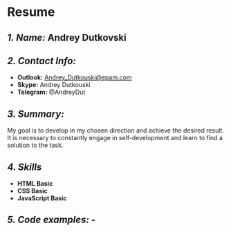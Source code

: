 # Resume

*1. Name:*  Andrey Dutkovski
-
*2. Contact Info:*  
- 
  * **Outlook:** Andrey_Dutkouski@epam.com
  * **Skype:** Andrey Dutkouski
  * **Telegram:** @AndreyDut

*3. Summary:*
-
My goal is to develop in my chosen direction and achieve the desired result. It is necessary to constantly engage in self-development and learn to find a solution to the task.

*4. Skills*
-
  * **HTML Basic**
  * **CSS Basic**
  * **JavaScript Basic**

*5. Code examples:* -
-